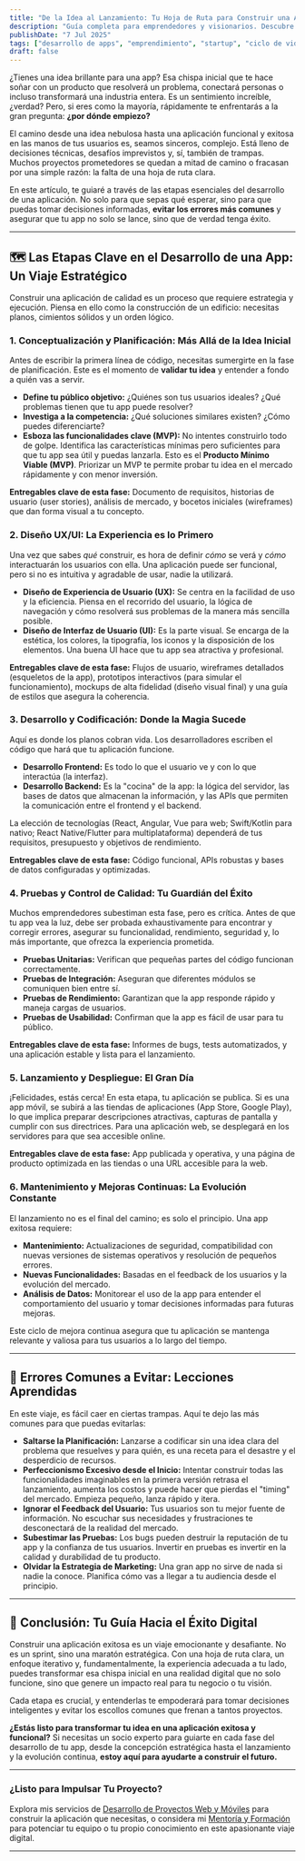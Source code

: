 ```yaml
---
title: "De la Idea al Lanzamiento: Tu Hoja de Ruta para Construir una App Exitosa (sin morir en el intento)"
description: "Guía completa para emprendedores y visionarios. Descubre las etapas clave en el desarrollo de una app, desde la concepción hasta el lanzamiento, y aprende a evitar los errores más comunes para asegurar el éxito de tu proyecto."
publishDate: "7 Jul 2025"
tags: ["desarrollo de apps", "emprendimiento", "startup", "ciclo de vida software", "MVP", "lanzamiento de producto", "consultoría tecnológica"]
draft: false
---
```


¿Tienes una idea brillante para una app? Esa chispa inicial que te hace soñar con un producto que resolverá un problema, conectará personas o incluso transformará una industria entera. Es un sentimiento increíble, ¿verdad? Pero, si eres como la mayoría, rápidamente te enfrentarás a la gran pregunta: **¿por dónde empiezo?**

El camino desde una idea nebulosa hasta una aplicación funcional y exitosa en las manos de tus usuarios es, seamos sinceros, complejo. Está lleno de decisiones técnicas, desafíos imprevistos y, sí, también de trampas. Muchos proyectos prometedores se quedan a mitad de camino o fracasan por una simple razón: la falta de una hoja de ruta clara.

En este artículo, te guiaré a través de las etapas esenciales del desarrollo de una aplicación. No solo para que sepas qué esperar, sino para que puedas tomar decisiones informadas, **evitar los errores más comunes** y asegurar que tu app no solo se lance, sino que de verdad tenga éxito.

---

## 🗺️ Las Etapas Clave en el Desarrollo de una App: Un Viaje Estratégico

Construir una aplicación de calidad es un proceso que requiere estrategia y ejecución. Piensa en ello como la construcción de un edificio: necesitas planos, cimientos sólidos y un orden lógico.

### 1. Conceptualización y Planificación: Más Allá de la Idea Inicial

Antes de escribir la primera línea de código, necesitas sumergirte en la fase de planificación. Este es el momento de **validar tu idea** y entender a fondo a quién vas a servir.

* **Define tu público objetivo:** ¿Quiénes son tus usuarios ideales? ¿Qué problemas tienen que tu app puede resolver?
* **Investiga a la competencia:** ¿Qué soluciones similares existen? ¿Cómo puedes diferenciarte?
* **Esboza las funcionalidades clave (MVP):** No intentes construirlo todo de golpe. Identifica las características mínimas pero suficientes para que tu app sea útil y puedas lanzarla. Esto es el **Producto Mínimo Viable (MVP)**. Priorizar un MVP te permite probar tu idea en el mercado rápidamente y con menor inversión.

**Entregables clave de esta fase:** Documento de requisitos, historias de usuario (user stories), análisis de mercado, y bocetos iniciales (wireframes) que dan forma visual a tu concepto.

### 2. Diseño UX/UI: La Experiencia es lo Primero

Una vez que sabes *qué* construir, es hora de definir *cómo* se verá y *cómo* interactuarán los usuarios con ella. Una aplicación puede ser funcional, pero si no es intuitiva y agradable de usar, nadie la utilizará.

* **Diseño de Experiencia de Usuario (UX):** Se centra en la facilidad de uso y la eficiencia. Piensa en el recorrido del usuario, la lógica de navegación y cómo resolverá sus problemas de la manera más sencilla posible.
* **Diseño de Interfaz de Usuario (UI):** Es la parte visual. Se encarga de la estética, los colores, la tipografía, los iconos y la disposición de los elementos. Una buena UI hace que tu app sea atractiva y profesional.

**Entregables clave de esta fase:** Flujos de usuario, wireframes detallados (esqueletos de la app), prototipos interactivos (para simular el funcionamiento), mockups de alta fidelidad (diseño visual final) y una guía de estilos que asegura la coherencia.

### 3. Desarrollo y Codificación: Donde la Magia Sucede

Aquí es donde los planos cobran vida. Los desarrolladores escriben el código que hará que tu aplicación funcione.

* **Desarrollo Frontend:** Es todo lo que el usuario ve y con lo que interactúa (la interfaz).
* **Desarrollo Backend:** Es la "cocina" de la app: la lógica del servidor, las bases de datos que almacenan la información, y las APIs que permiten la comunicación entre el frontend y el backend.

La elección de tecnologías (React, Angular, Vue para web; Swift/Kotlin para nativo; React Native/Flutter para multiplataforma) dependerá de tus requisitos, presupuesto y objetivos de rendimiento.

**Entregables clave de esta fase:** Código funcional, APIs robustas y bases de datos configuradas y optimizadas.

### 4. Pruebas y Control de Calidad: Tu Guardián del Éxito

Muchos emprendedores subestiman esta fase, pero es crítica. Antes de que tu app vea la luz, debe ser probada exhaustivamente para encontrar y corregir errores, asegurar su funcionalidad, rendimiento, seguridad y, lo más importante, que ofrezca la experiencia prometida.

* **Pruebas Unitarias:** Verifican que pequeñas partes del código funcionan correctamente.
* **Pruebas de Integración:** Aseguran que diferentes módulos se comuniquen bien entre sí.
* **Pruebas de Rendimiento:** Garantizan que la app responde rápido y maneja cargas de usuarios.
* **Pruebas de Usabilidad:** Confirman que la app es fácil de usar para tu público.

**Entregables clave de esta fase:** Informes de bugs, tests automatizados, y una aplicación estable y lista para el lanzamiento.

### 5. Lanzamiento y Despliegue: El Gran Día

¡Felicidades, estás cerca! En esta etapa, tu aplicación se publica. Si es una app móvil, se subirá a las tiendas de aplicaciones (App Store, Google Play), lo que implica preparar descripciones atractivas, capturas de pantalla y cumplir con sus directrices. Para una aplicación web, se desplegará en los servidores para que sea accesible online.

**Entregables clave de esta fase:** App publicada y operativa, y una página de producto optimizada en las tiendas o una URL accesible para la web.

### 6. Mantenimiento y Mejoras Continuas: La Evolución Constante

El lanzamiento no es el final del camino; es solo el principio. Una app exitosa requiere:

* **Mantenimiento:** Actualizaciones de seguridad, compatibilidad con nuevas versiones de sistemas operativos y resolución de pequeños errores.
* **Nuevas Funcionalidades:** Basadas en el feedback de los usuarios y la evolución del mercado.
* **Análisis de Datos:** Monitorear el uso de la app para entender el comportamiento del usuario y tomar decisiones informadas para futuras mejoras.

Este ciclo de mejora continua asegura que tu aplicación se mantenga relevante y valiosa para tus usuarios a lo largo del tiempo.

---

## 🚧 Errores Comunes a Evitar: Lecciones Aprendidas

En este viaje, es fácil caer en ciertas trampas. Aquí te dejo las más comunes para que puedas evitarlas:

* **Saltarse la Planificación:** Lanzarse a codificar sin una idea clara del problema que resuelves y para quién, es una receta para el desastre y el desperdicio de recursos.
* **Perfeccionismo Excesivo desde el Inicio:** Intentar construir todas las funcionalidades imaginables en la primera versión retrasa el lanzamiento, aumenta los costos y puede hacer que pierdas el "timing" del mercado. Empieza pequeño, lanza rápido y itera.
* **Ignorar el Feedback del Usuario:** Tus usuarios son tu mejor fuente de información. No escuchar sus necesidades y frustraciones te desconectará de la realidad del mercado.
* **Subestimar las Pruebas:** Los bugs pueden destruir la reputación de tu app y la confianza de tus usuarios. Invertir en pruebas es invertir en la calidad y durabilidad de tu producto.
* **Olvidar la Estrategia de Marketing:** Una gran app no sirve de nada si nadie la conoce. Planifica cómo vas a llegar a tu audiencia desde el principio.

---

## 🎯 Conclusión: Tu Guía Hacia el Éxito Digital

Construir una aplicación exitosa es un viaje emocionante y desafiante. No es un sprint, sino una maratón estratégica. Con una hoja de ruta clara, un enfoque iterativo y, fundamentalmente, la experiencia adecuada a tu lado, puedes transformar esa chispa inicial en una realidad digital que no solo funcione, sino que genere un impacto real para tu negocio o tu visión.

Cada etapa es crucial, y entenderlas te empoderará para tomar decisiones inteligentes y evitar los escollos comunes que frenan a tantos proyectos.

**¿Estás listo para transformar tu idea en una aplicación exitosa y funcional?** Si necesitas un socio experto para guiarte en cada fase del desarrollo de tu app, desde la concepción estratégica hasta el lanzamiento y la evolución continua, **estoy aquí para ayudarte a construir el futuro.**

---
### **¿Listo para Impulsar Tu Proyecto?**
Explora mis servicios de [Desarrollo de Proyectos Web y Móviles](/services#desarrollo) para construir la aplicación que necesitas, o considera mi [Mentoría y Formación](/services#formacion) para potenciar tu equipo o tu propio conocimiento en este apasionante viaje digital.

---